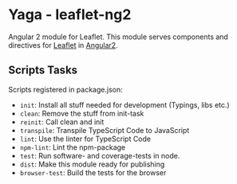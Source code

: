 # Yaga - leaflet-ng2
Angular 2 module for Leaflet. This module serves components and
directives for [Leaflet](http://leafletjs.com/) in
[Angular2](https://angular.io/).

## Scripts Tasks

Scripts registered in package.json:

* `init`: Install all stuff needed for development (Typings, libs etc.)
* `clean`: Remove the stuff from init-task
* `reinit`: Call clean and init
* `transpile`: Transpile TypeScript Code to JavaScript
* `lint`: Use the linter for TypeScript Code
* `npm-lint`: Lint the npm-package
* `test`: Run software- and coverage-tests in node.
* `dist`: Make this module ready for publishing
* `browser-test`: Build the tests for the browser
